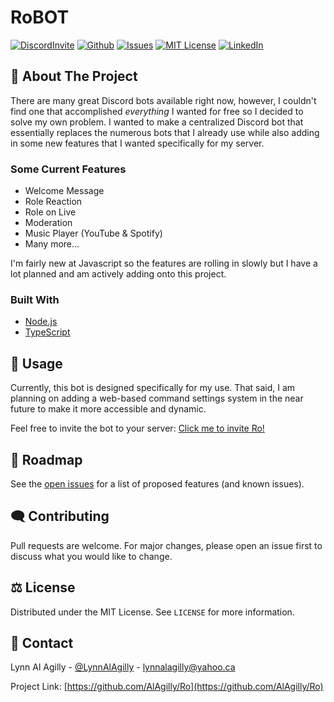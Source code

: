 # RoBOT
[![DiscordInvite](https://img.shields.io/discord/473604508925034508?color=5865F2&label=Discord%20Server&logo=Discord&logoColor=white&style=for-the-badge)](https://discord.gg/mcxfJf6)
[![Github](https://img.shields.io/github/followers/AlAgilly?label=Follow&logo=github&style=for-the-badge)](https://github.com/AlAgilly)
[![Issues](https://img.shields.io/github/issues/AlAgilly/Ro?style=for-the-badge)](https://github.com/AlAgilly/Ro/issues)
[![MIT License](https://img.shields.io/github/license/AlAgilly/Ro?style=for-the-badge)](https://github.com/AlAgilly/Ro/blob/main/LICENSE)
[![LinkedIn](https://img.shields.io/badge/-LinkedIn-black.svg?style=for-the-badge&logo=linkedin&colorB=555)](https://www.linkedin.com/in/lynnalagilly/)

## 📝 About The Project

There are many great Discord bots available right now, however, I couldn't find one that accomplished *everything* I wanted for free so I decided to solve my own problem. I wanted to make a centralized Discord bot that essentially replaces the numerous bots that I already use while also adding in some new features that I wanted specifically for my server. 


### Some Current Features
* Welcome Message
* Role Reaction
* Role on Live 
* Moderation
* Music Player (YouTube & Spotify)
* Many more...

I'm fairly new at Javascript so the features are rolling in slowly but I have a lot planned and am actively adding onto this project.

### Built With

* [Node.js](https://nodejs.org/en/)
* [TypeScript](https://www.typescriptlang.org)


## 📓 Usage

Currently, this bot is designed specifically for my use. That said, I am planning on adding a web-based command settings system in the near future to make it more accessible and dynamic.

Feel free to invite the bot to your server: [Click me to invite Ro!](https://discord.com/api/oauth2/authorize?client_id=753334232864129104&permissions=8&scope=bot)

## 💬 Roadmap

See the [open issues](https://github.com/AlAgilly/Ro/issues) for a list of proposed features (and known issues).

## 🗨️ Contributing
Pull requests are welcome. For major changes, please open an issue first to discuss what you would like to change.

## ⚖️ License
Distributed under the MIT License. See `LICENSE` for more information.


## 👋 Contact

Lynn Al Agilly - [@LynnAlAgilly](https://twitter.com/LynnAlAgilly) - lynnalagilly@yahoo.ca

Project Link: [https://github.com/AlAgilly/Ro](https://github.com/AlAgilly/Ro)